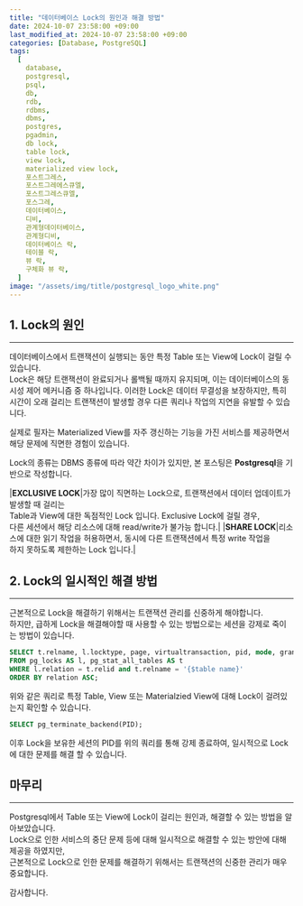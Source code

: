 ```yaml
---
title: "데이터베이스 Lock의 원인과 해결 방법"
date: 2024-10-07 23:58:00 +09:00
last_modified_at: 2024-10-07 23:58:00 +09:00
categories: [Database, PostgreSQL]
tags:
  [
    database,
    postgresql,
    psql,
    db,
    rdb,
    rdbms,
    dbms,
    postgres,
    pgadmin,
    db lock,
    table lock,
    view lock,
    materialized view lock,
    포스트그레스,
    포스트그레에스큐엘,
    포스트그레스큐엘,
    포스그레,
    데이터베이스,
    디비,
    관계형데이터베이스,
    관계형디비,
    데이터베이스 락,
    테이블 락,
    뷰 락,
    구체화 뷰 락,
  ]
image: "/assets/img/title/postgresql_logo_white.png"
---
```


## 1. Lock의 원인
---
데이터베이스에서 트랜잭션이 실행되는 동안 특정 Table 또는 View에 Lock이 걸릴 수 있습니다.  
Lock은 해당 트랜잭션이 완료되거나 롤백될 때까지 유지되며, 이는 데이터베이스의 동시성 제어 메커니즘 중 하나입니다. 이러한 Lock은 데이터 무결성을 보장하지만, 특히 시간이 오래 걸리는 트랜잭션이 발생할 경우 다른 쿼리나 작업의 지연을 유발할 수 있습니다.  

실제로 필자는 Materialized View를 자주 갱신하는 기능을 가진 서비스를 제공하면서 해당 문제에 직면한 경험이 있습니다.

Lock의 종류는 DBMS 종류에 따라 약간 차이가 있지만, 본 포스팅은 **Postgresql**을 기반으로 작성합니다.  

|**EXCLUSIVE LOCK**|가장 많이 직면하는 Lock으로, 트랜잭션에서 데이터 업데이트가 발생할 때 걸리는<br />Table과 View에 대한 독점적인 Lock 입니다. Exclusive Lock에 걸릴 경우,<br />다른 세션에서 해당 리소스에 대해 read/write가 불가능 합니다.|
|**SHARE LOCK**|리소스에 대한 읽기 작업을 허용하면서, 동시에 다른 트랜잭션에서 특정 write 작업을<br />하지 못하도록 제한하는 Lock 입니다.|


## 2. Lock의 일시적인 해결 방법
---
근본적으로 Lock을 해결하기 위해서는 트랜잭션 관리를 신중하게 해야합니다.  
하지만, 급하게 Lock을 해결해야할 때 사용할 수 있는 방법으로는 세션을 강제로 죽이는 방법이 있습니다.  
```sql
SELECT t.relname, l.locktype, page, virtualtransaction, pid, mode, granted
FROM pg_locks AS l, pg_stat_all_tables AS t
WHERE l.relation = t.relid and t.relname = '{$table name}'
ORDER BY relation ASC;
```
위와 같은 쿼리로 특정 Table, View 또는 Materialzied View에 대해 Lock이 걸려있는지 확인할 수 있습니다.  

```sql
SELECT pg_terminate_backend(PID);
```
이후 Lock을 보유한 세션의 PID를 위의 쿼리를 통해 강제 종료하여, 일시적으로 Lock에 대한 문제를 해결 할 수 있습니다.  

## 마무리
---
Postgresql에서 Table 또는 View에 Lock이 걸리는 원인과, 해결할 수 있는 방법을 알아보았습니다.  
Lock으로 인한 서비스의 중단 문제 등에 대해 일시적으로 해결할 수 있는 방안에 대해 제공을 하였지만,  
근본적으로 Lock으로 인한 문제를 해결하기 위해서는 트랜잭션의 신중한 관리가 매우 중요합니다.  

감사합니다.  
